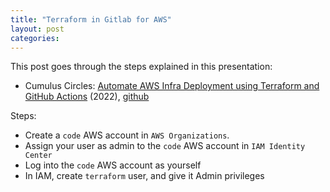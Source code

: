 ```yaml
---
title: "Terraform in Gitlab for AWS"
layout: post
categories: 
---
```


This post goes through the steps explained in this presentation:
* Cumulus Circles: [Automate AWS Infra Deployment using Terraform and GitHub Actions](https://www.youtube.com/watch?v=scecLqTeP3k) (2022), [github](https://github.com/CumulusCycles/AWS_Terraform_CI_CD_demo)

Steps:
* Create a `code` AWS account in `AWS Organizations`.
* Assign your user as admin to the `code` AWS account in `IAM Identity Center`
* Log into the `code` AWS account as yourself
* In IAM, create `terraform` user, and give it Admin privileges